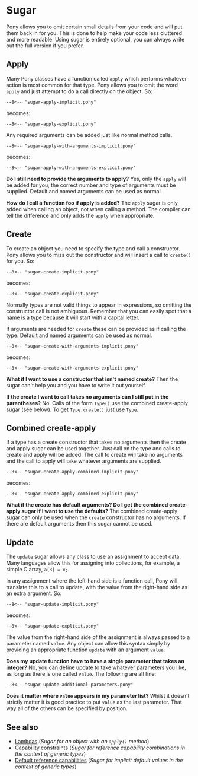 # Sugar

Pony allows you to omit certain small details from your code and will put them back in for you. This is done to help make your code less cluttered and more readable. Using sugar is entirely optional, you can always write out the full version if you prefer.

## Apply

Many Pony classes have a function called `apply` which performs whatever action is most common for that type. Pony allows you to omit the word `apply` and just attempt to do a call directly on the object. So:

```pony
--8<-- "sugar-apply-implicit.pony"
```

becomes:

```pony
--8<-- "sugar-apply-explicit.pony"
```

Any required arguments can be added just like normal method calls.

```pony
--8<-- "sugar-apply-with-arguments-implicit.pony"
```

becomes:

```pony
--8<-- "sugar-apply-with-arguments-explicit.pony"
```

__Do I still need to provide the arguments to apply?__ Yes, only the `apply` will be added for you, the correct number and type of arguments must be supplied. Default and named arguments can be used as normal.

__How do I call a function foo if apply is added?__ The `apply` sugar is only added when calling an object, not when calling a method. The compiler can tell the difference and only adds the `apply` when appropriate.

## Create

To create an object you need to specify the type and call a constructor. Pony allows you to miss out the constructor and will insert a call to `create()` for you. So:

```pony
--8<-- "sugar-create-implicit.pony"
```

becomes:

```pony
--8<-- "sugar-create-explicit.pony"
```

Normally types are not valid things to appear in expressions, so omitting the constructor call is not ambiguous. Remember that you can easily spot that a name is a type because it will start with a capital letter.

If arguments are needed for `create` these can be provided as if calling the type. Default and named arguments can be used as normal.

```pony
--8<-- "sugar-create-with-arguments-implicit.pony"
```

becomes:

```pony
--8<-- "sugar-create-with-arguments-explicit.pony"
```

__What if I want to use a constructor that isn't named create?__ Then the sugar can't help you and you have to write it out yourself.

__If the create I want to call takes no arguments can I still put in the parentheses?__ No. Calls of the form `Type()` use the combined create-apply sugar (see below). To get `Type.create()` just use `Type`.

## Combined create-apply

If a type has a create constructor that takes no arguments then the create and apply sugar can be used together. Just call on the type and calls to create and apply will be added. The call to create will take no arguments and the call to apply will take whatever arguments are supplied.

```pony
--8<-- "sugar-create-apply-combined-implicit.pony"
```

becomes:

```pony
--8<-- "sugar-create-apply-combined-explicit.pony"
```

__What if the create has default arguments? Do I get the combined create-apply sugar if I want to use the defaults?__ The combined create-apply sugar can only be used when the `create` constructor has no arguments. If there are default arguments then this sugar cannot be used.

## Update

The `update` sugar allows any class to use an assignment to accept data. Many languages allow this for assigning into collections, for example, a simple C array, `a[3] = x;`.

In any assignment where the left-hand side is a function call, Pony will translate this to a call to update, with the value from the right-hand side as an extra argument. So:

```pony
--8<-- "sugar-update-implicit.pony"
```

becomes:

```pony
--8<-- "sugar-update-explicit.pony"
```

The value from the right-hand side of the assignment is always passed to a parameter named `value`. Any object can allow this syntax simply by providing an appropriate function `update` with an argument `value`.

__Does my update function have to have a single parameter that takes an integer?__ No, you can define update to take whatever parameters you like, as long as there is one called `value`. The following are all fine:

```pony
--8<-- "sugar-update-additional-parameters.pony"
```

__Does it matter where `value` appears in my parameter list?__ Whilst it doesn't strictly matter it is good practice to put `value` as the last parameter. That way all of the others can be specified by position.

## See also

* [Lambdas](/expressions/object-literals.md#lambdas) (_Sugar for an object with an `apply()` method_)
* [Capability constraints](/generics/generic-constraints.md) (_Sugar for [reference capability](/reference-capabilities/index.md) combinations in the context of generic types_)
* [Default reference capabilities](/generics/generics-and-reference-capabilities.md) (_Sugar for implicit default values in the context of generic types_)

